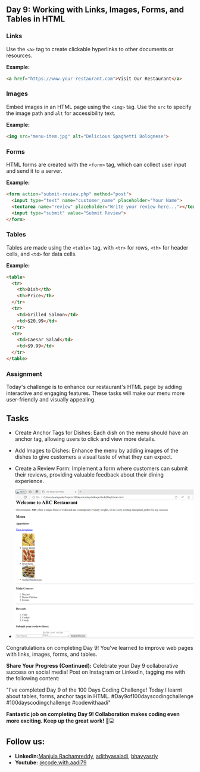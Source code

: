 
## Day 9: Working with Links, Images, Forms, and Tables in HTML

### Links
Use the `<a>` tag to create clickable hyperlinks to other documents or resources.

**Example:**
```html
<a href="https://www.your-restaurant.com">Visit Our Restaurant</a>
```

### Images
Embed images in an HTML page using the `<img>` tag. Use the `src` to specify the image path and `alt` for accessibility text.

**Example:**
```html
<img src="menu-item.jpg" alt="Delicious Spaghetti Bolognese">
```

### Forms
HTML forms are created with the `<form>` tag, which can collect user input and send it to a server.

**Example:**
```html
<form action="submit-review.php" method="post">
  <input type="text" name="customer_name" placeholder="Your Name">
  <textarea name="review" placeholder="Write your review here..."></textarea>
  <input type="submit" value="Submit Review">
</form>
```

### Tables
Tables are made using the `<table>` tag, with `<tr>` for rows, `<th>` for header cells, and `<td>` for data cells.

**Example:**
```html
<table>
  <tr>
    <th>Dish</th>
    <th>Price</th>
  </tr>
  <tr>
    <td>Grilled Salmon</td>
    <td>$20.99</td>
  </tr>
  <tr>
    <td>Caesar Salad</td>
    <td>$9.99</td>
  </tr>
</table>
```

### Assignment
Today's challenge is to enhance our restaurant's HTML page by adding interactive and engaging features. These tasks will make our menu more user-friendly and visually appealing.

## Tasks
- Create Anchor Tags for Dishes: Each dish on the menu should have an anchor tag, allowing users to click and view more details.

- Add Images to Dishes: Enhance the menu by adding images of the dishes to give customers a visual taste of what they can expect.

- Create a Review Form: Implement a form where customers can submit their reviews, providing valuable feedback about their dining experience.
- <center><img src="https://github.com/adithyasai/100daysofcodingchallenge/blob/week2/images/week2_ss2.png" width="800" height="400"></center>
Congratulations on completing Day 9! You've learned to improve web pages with links, images, forms, and tables.

**Share Your Progress (Continued):**
Celebrate your Day 9 collaborative success on social media! Post on Instagram or LinkedIn, tagging me with the following content:

"I've completed Day 9 of the 100 Days Coding Challenge! Today I learnt about tables, forms, anchor tags in HTML. #Day9of100dayscodingchallenge #100dayscodingchallenge #codewithaadi"

**Fantastic job on completing Day 9! Collaboration makes coding even more exciting. Keep up the great work!** 🚀💻

## Follow us:

- **Linkedin:**[Manjula Rachamreddy](https://www.linkedin.com/in/manjula-rachamreddy-182001255/), [adithyasaladi](https://www.linkedin.com/in/adithyasaladi/), [bhavyasriy](https://www.linkedin.com/in/bhavyasriy/)
- **Youtube:** [@code.with.aadi79](https://www.youtube.com/@Code.with.aadi79)

  
